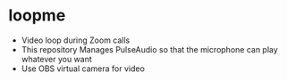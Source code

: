 # loopme

- Video loop during Zoom calls
- This repository Manages PulseAudio so that the microphone can play whatever you want
- Use OBS virtual camera for video
